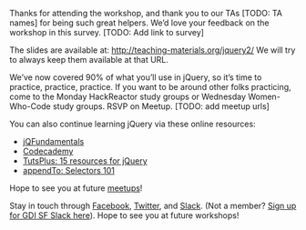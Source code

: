 Thanks for attending the workshop, and thank you to our TAs [TODO: TA names] for being such great helpers. We’d love your feedback on the workshop in this survey. [TODO: Add link to survey]

The slides are available at:
http://teaching-materials.org/jquery2/
We will try to always keep them available at that URL.

We’ve now covered 90% of what you’ll use in jQuery, so it’s time to practice, practice, practice. If you want to be around other folks practicing, come to the Monday HackReactor study groups or Wednesday Women-Who-Code study groups. RSVP on Meetup. [TODO: add meetup urls]

You can also continue learning jQuery via these online resources:
- [jQFundamentals﻿](http://jqfundamentals.com/)
- [Codecademy](http://www.codecademy.com/tracks/jquery)
- [TutsPlus: 15 resources for jQuery](http://net.tutsplus.com/tutorials/javascript-ajax/15-resources-to-get-you-started-with-jquery-from-scratch/)
- [appendTo: Selectors 101](http://learn.appendto.com/lesson/selectors-101)

Hope to see you at future [meetups](meetup.com/Girl-Develop-It-San-Francisco/)!

Stay in touch through [Facebook](https://www.facebook.com/gdisf/), [Twitter](https://twitter.com/gdisf), and [Slack](http://gdisf.slack.com). (Not a member? [Sign up for GDI SF Slack here](http://gdisf-slack.herokuapp.com)). Hope to see you at future workshops!